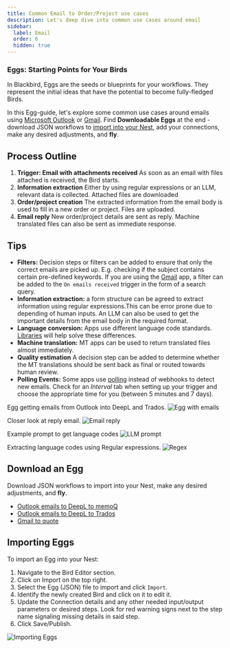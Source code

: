 ```yaml
---
title: Common Email to Order/Project use cases
description: Let's deep dive into common use cases around email
sidebar:
  label: Email
  order: 6
  hidden: true
---
```


### Eggs: Starting Points for Your Birds

In Blackbird, Eggs are the seeds or blueprints for your workflows. They represent the initial ideas that have the potential to become fully-fledged Birds.

In this Egg-guide, let's explore some common use cases around emails using [Microsoft Outlook](https://docs.blackbird.io/apps/microsoft-365-email-outlook/) or [Gmail](https://docs.blackbird.io/apps/gmail/). Find **Downloadable Eggs** at the end - download JSON workflows to [import into your Nest](https://docs.blackbird.io/eggs/emails/#importing-eggs), add your connections, make any desired adjustments, and **fly**.

## Process Outline

1. **Trigger: Email with attachments received**
As soon as an email with files attached is received, the Bird starts. 
2. **Information extraction**
Either by using regular expressions or an LLM, relevant data is collected. Attached files are downloaded
3. **Order/project creation**
The extracted information from the email body is used to fill in a new order or project. Files are uploaded.
4. **Email reply**
New order/project details are sent as reply. Machine translated files can also be sent as immediate response.

## Tips

- **Filters:** Decision steps or filters can be added to ensure that only the correct emails are picked up. E.g. checking if the subject contains certain pre-defined keywords. If you are using the [Gmail](https://docs.blackbird.io/apps/gmail/) app, a filter can be added to the `On emails received` trigger in the form of a search query.  
- **Information extraction:** a form structure can be agreed to extract information using regular expressions.This can be error prone due to depending of human inputs. An LLM can also be used to get the important details from the email body in the required format. 
- **Language conversion:** Apps use different language code standards. [Libraries](https://docs.blackbird.io/concepts/libraries/) will help solve these differences.
- **Machine translation:** MT apps can be used to return translated files almost immediately.
- **Quality estimation** A decision step can be added to determine whether the MT translations should be sent back as final or routed towards human review.
- **Polling Events:** Some apps use [polling](https://docs.blackbird.io/concepts/triggers/#polling) instead of webhooks to detect new emails. Check for an _Interval_ tab when setting up your trigger and choose the appropriate time for you (between 5 minutes and 7 days).

Egg getting emails from Outlook into DeepL and Trados.
![Egg with emails](../../../assets/docs/eggs/Egg6_Outlook_DeepL_Trados.png)

Closer look at reply email.
![Email reply](../../../assets/docs/eggs/Egg6_InstantReply.png)

Example prompt to get language codes
![LLM prompt](../../../assets/docs/eggs/Egg6_GetLanguageExample.png)

Extracting language codes using Regular expressions.
![Regex](../../../assets/docs/eggs/Egg6_ExtractLanguagesRegex.png)

## Download an Egg

Download JSON workflows to import into your Nest, make any desired adjustments, and **fly**.

- <a href="https://docs.blackbird.io/downloads/Outlook_MT_memoQ.json" download>Outlook emails to DeepL to memoQ</a>
- <a href="https://docs.blackbird.io//downloads/Outlook_MT_Trados.json" download>Outlook emails to DeepL to Trados</a>
- <a href="https://docs.blackbird.io//downloads/Gmail_to_quote.json" download>Gmail to quote</a>

## Importing Eggs

To import an Egg into your Nest:

1. Navigate to the Bird Editor section.
2. Click on Import on the top right.
3. Select the Egg (JSON) file to import and click `Import`.
4. Identify the newly created Bird and click on it to edit it.
5. Update the Connection details and any other needed input/output parameters or desired steps. Look for red warning signs next to the step name signaling missing details in said step.
6. Click Save/Publish.

![Importing Eggs](../../../assets/docs/eggs/ImportEggs.gif)
